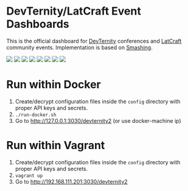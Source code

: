 DevTernity/LatCraft Event Dashboards
====================================

This is the official dashboard for [DevTernity](https://devternity.com) conferences and [LatCraft](https://latcraft.lv) community events. Implementation is based on [Smashing](https://smashing.github.io/).

<img src="https://raw.githubusercontent.com/latcraft/dashboard/master/assets/images/preview_devternity3_2018.png" />

<img src="https://raw.githubusercontent.com/latcraft/dashboard/master/assets/images/preview_devternity2_2018.png" />

<img src="https://raw.githubusercontent.com/latcraft/dashboard/master/assets/images/preview_devternity1_2018.png" />

<img src="https://raw.githubusercontent.com/latcraft/dashboard/master/assets/images/preview_devternity2_2017.png" />

<img src="https://raw.githubusercontent.com/latcraft/dashboard/master/assets/images/preview_devternity1_2017.png" />

<img src="https://raw.githubusercontent.com/latcraft/dashboard/master/assets/images/preview.png" />

<img src="https://raw.githubusercontent.com/latcraft/dashboard/master/assets/images/preview_aws.png" />

<img src="https://raw.githubusercontent.com/latcraft/dashboard/master/assets/images/preview_devternity.png" />

Run within Docker
====================================

1. Create/decrypt configuration files inside the `config` directory with proper API keys and secrets.
2. `./run-docker.sh`
3. Go to <http://127.0.0.1:3030/devternity2> (or use docker-machine ip)

Run within Vagrant
====================================

1. Create/decrypt configuration files inside the `config` directory with proper API keys and secrets.
2. `vagrant up`
3. Go to <http://192.168.111.201:3030/devternity2>

